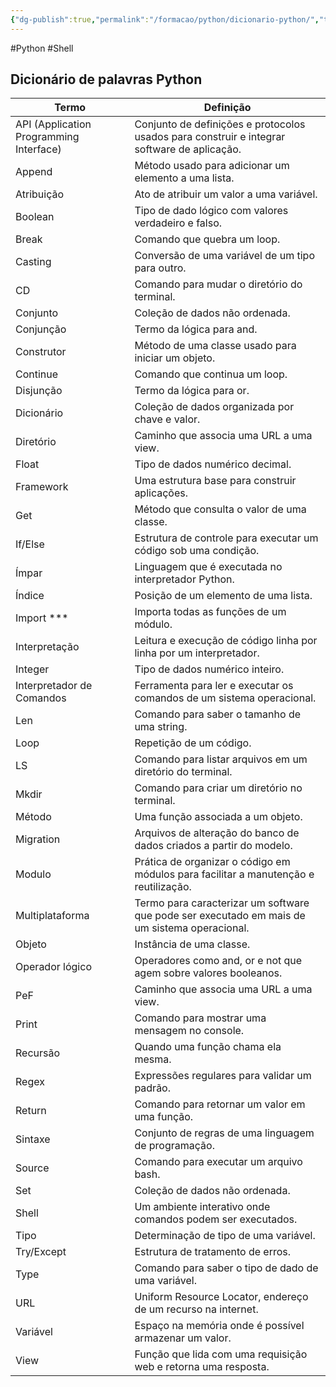 ```yaml
---
{"dg-publish":true,"permalink":"/formacao/python/dicionario-python/","title":"Python com Colab","metatags":{"description":"dicionário de termos em Python"},"noteIcon":1,"updated":"2025-06-26T17:52:58.963-03:00"}
---
```


#Python #Shell

## Dicionário de palavras Python

| Termo | Definição |
| --- | --- |
| API (Application Programming Interface) | Conjunto de definições e protocolos usados para construir e integrar software de aplicação. |
| Append | Método usado para adicionar um elemento a uma lista. |
| Atribuição | Ato de atribuir um valor a uma variável. |
| Boolean | Tipo de dado lógico com valores verdadeiro e falso. |
| Break | Comando que quebra um loop. |
| Casting | Conversão de uma variável de um tipo para outro. |
| CD | Comando para mudar o diretório do terminal. |
| Conjunto | Coleção de dados não ordenada. |
| Conjunção | Termo da lógica para and. |
| Construtor | Método de uma classe usado para iniciar um objeto. |
| Continue | Comando que continua um loop. |
| Disjunção | Termo da lógica para or. |
| Dicionário | Coleção de dados organizada por chave e valor. |
| Diretório | Caminho que associa uma URL a uma view. |
| Float | Tipo de dados numérico decimal. |
| Framework | Uma estrutura base para construir aplicações. |
| Get | Método que consulta o valor de uma classe. |
| If/Else | Estrutura de controle para executar um código sob uma condição. |
| Ímpar | Linguagem que é executada no interpretador Python. |
| Índice | Posição de um elemento de uma lista. |
| Import *** | Importa todas as funções de um módulo. |
| Interpretação | Leitura e execução de código linha por linha por um interpretador. |
| Integer | Tipo de dados numérico inteiro. |
| Interpretador de Comandos | Ferramenta para ler e executar os comandos de um sistema operacional. |
| Len | Comando para saber o tamanho de uma string. |
| Loop | Repetição de um código. |
| LS | Comando para listar arquivos em um diretório do terminal. |
| Mkdir | Comando para criar um diretório no terminal. |
| Método | Uma função associada a um objeto. |
| Migration | Arquivos de alteração do banco de dados criados a partir do modelo. |
| Modulo | Prática de organizar o código em módulos para facilitar a manutenção e reutilização. |
| Multiplataforma | Termo para caracterizar um software que pode ser executado em mais de um sistema operacional. |
| Objeto | Instância de uma classe. |
| Operador lógico | Operadores como and, or e not que agem sobre valores booleanos. |
| PeF | Caminho que associa uma URL a uma view. |
| Print | Comando para mostrar uma mensagem no console. |
| Recursão | Quando uma função chama ela mesma. |
| Regex | Expressões regulares para validar um padrão. |
| Return | Comando para retornar um valor em uma função. |
| Sintaxe | Conjunto de regras de uma linguagem de programação. |
| Source | Comando para executar um arquivo bash. |
| Set | Coleção de dados não ordenada. |
| Shell | Um ambiente interativo onde comandos podem ser executados. |
| Tipo | Determinação de tipo de uma variável. |
| Try/Except | Estrutura de tratamento de erros. |
| Type | Comando para saber o tipo de dado de uma variável. |
| URL | Uniform Resource Locator, endereço de um recurso na internet. |
| Variável | Espaço na memória onde é possível armazenar um valor. |
| View | Função que lida com uma requisição web e retorna uma resposta. |
